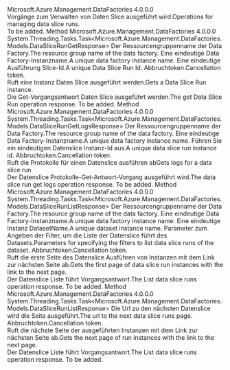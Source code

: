 <Type Name="IDataSliceRunOperations" FullName="Microsoft.Azure.Management.DataFactories.Core.IDataSliceRunOperations">
  <TypeSignature Language="C#" Value="public interface IDataSliceRunOperations" />
  <TypeSignature Language="ILAsm" Value=".class public interface auto ansi abstract IDataSliceRunOperations" />
  <TypeSignature Language="DocId" Value="T:Microsoft.Azure.Management.DataFactories.Core.IDataSliceRunOperations" />
  <TypeSignature Language="VB.NET" Value="Public Interface IDataSliceRunOperations" />
  <TypeSignature Language="F#" Value="type IDataSliceRunOperations = interface" />
  <AssemblyInfo>
    <AssemblyName>Microsoft.Azure.Management.DataFactories</AssemblyName>
    <AssemblyVersion>4.0.0.0</AssemblyVersion>
  </AssemblyInfo>
  <Interfaces />
  <Docs>
    <summary>
            <span data-ttu-id="d202f-101">Vorgänge zum Verwalten von Daten Slice ausgeführt wird.</span><span class="sxs-lookup"><span data-stu-id="d202f-101">Operations for managing data slice runs.</span></span>
            </summary>
    <remarks>To be added.</remarks>
  </Docs>
  <Members>
    <Member MemberName="GetAsync">
      <MemberSignature Language="C#" Value="public System.Threading.Tasks.Task&lt;Microsoft.Azure.Management.DataFactories.Models.DataSliceRunGetResponse&gt; GetAsync (string resourceGroupName, string dataFactoryName, string runId, System.Threading.CancellationToken cancellationToken);" />
      <MemberSignature Language="ILAsm" Value=".method public hidebysig newslot virtual instance class System.Threading.Tasks.Task`1&lt;class Microsoft.Azure.Management.DataFactories.Models.DataSliceRunGetResponse&gt; GetAsync(string resourceGroupName, string dataFactoryName, string runId, valuetype System.Threading.CancellationToken cancellationToken) cil managed" />
      <MemberSignature Language="DocId" Value="M:Microsoft.Azure.Management.DataFactories.Core.IDataSliceRunOperations.GetAsync(System.String,System.String,System.String,System.Threading.CancellationToken)" />
      <MemberSignature Language="F#" Value="abstract member GetAsync : string * string * string * System.Threading.CancellationToken -&gt; System.Threading.Tasks.Task&lt;Microsoft.Azure.Management.DataFactories.Models.DataSliceRunGetResponse&gt;" Usage="iDataSliceRunOperations.GetAsync (resourceGroupName, dataFactoryName, runId, cancellationToken)" />
      <MemberType>Method</MemberType>
      <AssemblyInfo>
        <AssemblyName>Microsoft.Azure.Management.DataFactories</AssemblyName>
        <AssemblyVersion>4.0.0.0</AssemblyVersion>
      </AssemblyInfo>
      <ReturnValue>
        <ReturnType>System.Threading.Tasks.Task&lt;Microsoft.Azure.Management.DataFactories.Models.DataSliceRunGetResponse&gt;</ReturnType>
      </ReturnValue>
      <Parameters>
        <Parameter Name="resourceGroupName" Type="System.String" />
        <Parameter Name="dataFactoryName" Type="System.String" />
        <Parameter Name="runId" Type="System.String" />
        <Parameter Name="cancellationToken" Type="System.Threading.CancellationToken" />
      </Parameters>
      <Docs>
        <param name="resourceGroupName">
            <span data-ttu-id="d202f-102">Der Ressourcengruppenname der Data Factory.</span><span class="sxs-lookup"><span data-stu-id="d202f-102">The resource group name of the data factory.</span></span>
            </param>
        <param name="dataFactoryName">
            <span data-ttu-id="d202f-103">Eine eindeutige Data Factory-Instanzname.</span><span class="sxs-lookup"><span data-stu-id="d202f-103">A unique data factory instance name.</span></span>
            </param>
        <param name="runId">
            <span data-ttu-id="d202f-104">Eine eindeutige Ausführung Slice-Id.</span><span class="sxs-lookup"><span data-stu-id="d202f-104">A unique Data Slice Run Id.</span></span>
            </param>
        <param name="cancellationToken">
            <span data-ttu-id="d202f-105">Abbruchtoken.</span><span class="sxs-lookup"><span data-stu-id="d202f-105">Cancellation token.</span></span>
            </param>
        <summary>
            <span data-ttu-id="d202f-106">Ruft eine Instanz Daten Slice ausgeführt werden.</span><span class="sxs-lookup"><span data-stu-id="d202f-106">Gets a Data Slice Run instance.</span></span>
            </summary>
        <returns>
            <span data-ttu-id="d202f-107">Die Get-Vorgangsantwort Daten Slice ausgeführt werden.</span><span class="sxs-lookup"><span data-stu-id="d202f-107">The get Data Slice Run operation response.</span></span>
            </returns>
        <remarks>To be added.</remarks>
      </Docs>
    </Member>
    <Member MemberName="GetLogsAsync">
      <MemberSignature Language="C#" Value="public System.Threading.Tasks.Task&lt;Microsoft.Azure.Management.DataFactories.Models.DataSliceRunGetLogsResponse&gt; GetLogsAsync (string resourceGroupName, string dataFactoryName, string dataSliceRunId, System.Threading.CancellationToken cancellationToken);" />
      <MemberSignature Language="ILAsm" Value=".method public hidebysig newslot virtual instance class System.Threading.Tasks.Task`1&lt;class Microsoft.Azure.Management.DataFactories.Models.DataSliceRunGetLogsResponse&gt; GetLogsAsync(string resourceGroupName, string dataFactoryName, string dataSliceRunId, valuetype System.Threading.CancellationToken cancellationToken) cil managed" />
      <MemberSignature Language="DocId" Value="M:Microsoft.Azure.Management.DataFactories.Core.IDataSliceRunOperations.GetLogsAsync(System.String,System.String,System.String,System.Threading.CancellationToken)" />
      <MemberSignature Language="F#" Value="abstract member GetLogsAsync : string * string * string * System.Threading.CancellationToken -&gt; System.Threading.Tasks.Task&lt;Microsoft.Azure.Management.DataFactories.Models.DataSliceRunGetLogsResponse&gt;" Usage="iDataSliceRunOperations.GetLogsAsync (resourceGroupName, dataFactoryName, dataSliceRunId, cancellationToken)" />
      <MemberType>Method</MemberType>
      <AssemblyInfo>
        <AssemblyName>Microsoft.Azure.Management.DataFactories</AssemblyName>
        <AssemblyVersion>4.0.0.0</AssemblyVersion>
      </AssemblyInfo>
      <ReturnValue>
        <ReturnType>System.Threading.Tasks.Task&lt;Microsoft.Azure.Management.DataFactories.Models.DataSliceRunGetLogsResponse&gt;</ReturnType>
      </ReturnValue>
      <Parameters>
        <Parameter Name="resourceGroupName" Type="System.String" />
        <Parameter Name="dataFactoryName" Type="System.String" />
        <Parameter Name="dataSliceRunId" Type="System.String" />
        <Parameter Name="cancellationToken" Type="System.Threading.CancellationToken" />
      </Parameters>
      <Docs>
        <param name="resourceGroupName">
            <span data-ttu-id="d202f-108">Der Ressourcengruppenname der Data Factory.</span><span class="sxs-lookup"><span data-stu-id="d202f-108">The resource group name of the data factory.</span></span>
            </param>
        <param name="dataFactoryName">
            <span data-ttu-id="d202f-109">Eine eindeutige Data Factory-Instanzname.</span><span class="sxs-lookup"><span data-stu-id="d202f-109">A unique data factory instance name.</span></span>
            </param>
        <param name="dataSliceRunId">
            <span data-ttu-id="d202f-110">Führen Sie ein eindeutigen Datenslice Instanz-Id aus.</span><span class="sxs-lookup"><span data-stu-id="d202f-110">A unique data slice run instance id.</span></span>
            </param>
        <param name="cancellationToken">
            <span data-ttu-id="d202f-111">Abbruchtoken.</span><span class="sxs-lookup"><span data-stu-id="d202f-111">Cancellation token.</span></span>
            </param>
        <summary>
            <span data-ttu-id="d202f-112">Ruft die Protokolle für einen Datenslice ausführen ab</span><span class="sxs-lookup"><span data-stu-id="d202f-112">Gets logs for a data slice run</span></span>
            </summary>
        <returns>
            <span data-ttu-id="d202f-113">Der Datenslice Protokolle-Get-Antwort-Vorgang ausgeführt wird.</span><span class="sxs-lookup"><span data-stu-id="d202f-113">The data slice run get logs operation response.</span></span>
            </returns>
        <remarks>To be added.</remarks>
      </Docs>
    </Member>
    <Member MemberName="ListAsync">
      <MemberSignature Language="C#" Value="public System.Threading.Tasks.Task&lt;Microsoft.Azure.Management.DataFactories.Models.DataSliceRunListResponse&gt; ListAsync (string resourceGroupName, string dataFactoryName, string datasetName, Microsoft.Azure.Management.DataFactories.Models.DataSliceRunListParameters parameters, System.Threading.CancellationToken cancellationToken);" />
      <MemberSignature Language="ILAsm" Value=".method public hidebysig newslot virtual instance class System.Threading.Tasks.Task`1&lt;class Microsoft.Azure.Management.DataFactories.Models.DataSliceRunListResponse&gt; ListAsync(string resourceGroupName, string dataFactoryName, string datasetName, class Microsoft.Azure.Management.DataFactories.Models.DataSliceRunListParameters parameters, valuetype System.Threading.CancellationToken cancellationToken) cil managed" />
      <MemberSignature Language="DocId" Value="M:Microsoft.Azure.Management.DataFactories.Core.IDataSliceRunOperations.ListAsync(System.String,System.String,System.String,Microsoft.Azure.Management.DataFactories.Models.DataSliceRunListParameters,System.Threading.CancellationToken)" />
      <MemberSignature Language="F#" Value="abstract member ListAsync : string * string * string * Microsoft.Azure.Management.DataFactories.Models.DataSliceRunListParameters * System.Threading.CancellationToken -&gt; System.Threading.Tasks.Task&lt;Microsoft.Azure.Management.DataFactories.Models.DataSliceRunListResponse&gt;" Usage="iDataSliceRunOperations.ListAsync (resourceGroupName, dataFactoryName, datasetName, parameters, cancellationToken)" />
      <MemberType>Method</MemberType>
      <AssemblyInfo>
        <AssemblyName>Microsoft.Azure.Management.DataFactories</AssemblyName>
        <AssemblyVersion>4.0.0.0</AssemblyVersion>
      </AssemblyInfo>
      <ReturnValue>
        <ReturnType>System.Threading.Tasks.Task&lt;Microsoft.Azure.Management.DataFactories.Models.DataSliceRunListResponse&gt;</ReturnType>
      </ReturnValue>
      <Parameters>
        <Parameter Name="resourceGroupName" Type="System.String" />
        <Parameter Name="dataFactoryName" Type="System.String" />
        <Parameter Name="datasetName" Type="System.String" />
        <Parameter Name="parameters" Type="Microsoft.Azure.Management.DataFactories.Models.DataSliceRunListParameters" />
        <Parameter Name="cancellationToken" Type="System.Threading.CancellationToken" />
      </Parameters>
      <Docs>
        <param name="resourceGroupName">
            <span data-ttu-id="d202f-114">Der Ressourcengruppenname der Data Factory.</span><span class="sxs-lookup"><span data-stu-id="d202f-114">The resource group name of the data factory.</span></span>
            </param>
        <param name="dataFactoryName">
            <span data-ttu-id="d202f-115">Eine eindeutige Data Factory-Instanzname.</span><span class="sxs-lookup"><span data-stu-id="d202f-115">A unique data factory instance name.</span></span>
            </param>
        <param name="datasetName">
            <span data-ttu-id="d202f-116">Eine eindeutige Instanz DatasetName.</span><span class="sxs-lookup"><span data-stu-id="d202f-116">A unique dataset instance name.</span></span>
            </param>
        <param name="parameters">
            <span data-ttu-id="d202f-117">Parameter zum Angeben der Filter, um die Liste der Datenslice führt des Datasets.</span><span class="sxs-lookup"><span data-stu-id="d202f-117">Parameters for specifying the filters to list data slice runs of the dataset.</span></span>
            </param>
        <param name="cancellationToken">
            <span data-ttu-id="d202f-118">Abbruchtoken.</span><span class="sxs-lookup"><span data-stu-id="d202f-118">Cancellation token.</span></span>
            </param>
        <summary>
            <span data-ttu-id="d202f-119">Ruft die erste Seite des Datenslice Ausführen von Instanzen mit dem Link zur nächsten Seite ab.</span><span class="sxs-lookup"><span data-stu-id="d202f-119">Gets the first page of data slice run instances with the link to the next page.</span></span>
            </summary>
        <returns>
            <span data-ttu-id="d202f-120">Der Datenslice Liste führt Vorgangsantwort.</span><span class="sxs-lookup"><span data-stu-id="d202f-120">The List data slice runs operation response.</span></span>
            </returns>
        <remarks>To be added.</remarks>
      </Docs>
    </Member>
    <Member MemberName="ListNextAsync">
      <MemberSignature Language="C#" Value="public System.Threading.Tasks.Task&lt;Microsoft.Azure.Management.DataFactories.Models.DataSliceRunListResponse&gt; ListNextAsync (string nextLink, System.Threading.CancellationToken cancellationToken);" />
      <MemberSignature Language="ILAsm" Value=".method public hidebysig newslot virtual instance class System.Threading.Tasks.Task`1&lt;class Microsoft.Azure.Management.DataFactories.Models.DataSliceRunListResponse&gt; ListNextAsync(string nextLink, valuetype System.Threading.CancellationToken cancellationToken) cil managed" />
      <MemberSignature Language="DocId" Value="M:Microsoft.Azure.Management.DataFactories.Core.IDataSliceRunOperations.ListNextAsync(System.String,System.Threading.CancellationToken)" />
      <MemberSignature Language="F#" Value="abstract member ListNextAsync : string * System.Threading.CancellationToken -&gt; System.Threading.Tasks.Task&lt;Microsoft.Azure.Management.DataFactories.Models.DataSliceRunListResponse&gt;" Usage="iDataSliceRunOperations.ListNextAsync (nextLink, cancellationToken)" />
      <MemberType>Method</MemberType>
      <AssemblyInfo>
        <AssemblyName>Microsoft.Azure.Management.DataFactories</AssemblyName>
        <AssemblyVersion>4.0.0.0</AssemblyVersion>
      </AssemblyInfo>
      <ReturnValue>
        <ReturnType>System.Threading.Tasks.Task&lt;Microsoft.Azure.Management.DataFactories.Models.DataSliceRunListResponse&gt;</ReturnType>
      </ReturnValue>
      <Parameters>
        <Parameter Name="nextLink" Type="System.String" />
        <Parameter Name="cancellationToken" Type="System.Threading.CancellationToken" />
      </Parameters>
      <Docs>
        <param name="nextLink">
            <span data-ttu-id="d202f-121">Die Url zu den nächsten Datenslice wird die Seite ausgeführt.</span><span class="sxs-lookup"><span data-stu-id="d202f-121">The url to the next data slice runs page.</span></span>
            </param>
        <param name="cancellationToken">
            <span data-ttu-id="d202f-122">Abbruchtoken.</span><span class="sxs-lookup"><span data-stu-id="d202f-122">Cancellation token.</span></span>
            </param>
        <summary>
            <span data-ttu-id="d202f-123">Ruft die nächste Seite der ausgeführten Instanzen mit dem Link zur nächsten Seite ab.</span><span class="sxs-lookup"><span data-stu-id="d202f-123">Gets the next page of run instances with the link to the next page.</span></span>
            </summary>
        <returns>
            <span data-ttu-id="d202f-124">Der Datenslice Liste führt Vorgangsantwort.</span><span class="sxs-lookup"><span data-stu-id="d202f-124">The List data slice runs operation response.</span></span>
            </returns>
        <remarks>To be added.</remarks>
      </Docs>
    </Member>
  </Members>
</Type>